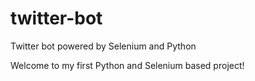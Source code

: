 # twitter-bot
Twitter bot powered by Selenium and Python

Welcome to my first Python and Selenium based project!
